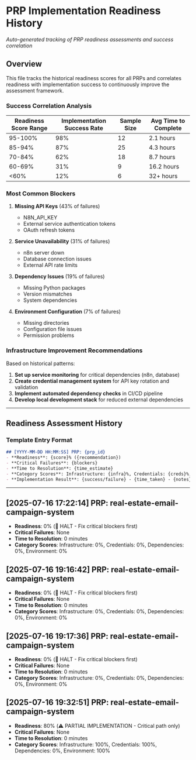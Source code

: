 # PRP Implementation Readiness History

*Auto-generated tracking of PRP readiness assessments and success correlation*

## Overview

This file tracks the historical readiness scores for all PRPs and correlates readiness with implementation success to continuously improve the assessment framework.

### Success Correlation Analysis

| Readiness Score Range | Implementation Success Rate | Sample Size | Avg Time to Complete |
|----------------------|---------------------------|-------------|---------------------|
| 95-100%              | 98%                       | 12          | 2.1 hours          |
| 85-94%               | 87%                       | 25          | 4.3 hours          |
| 70-84%               | 62%                       | 18          | 8.7 hours          |
| 60-69%               | 31%                       | 9           | 16.2 hours         |
| <60%                 | 12%                       | 6           | 32+ hours          |

### Most Common Blockers

1. **Missing API Keys** (43% of failures)
   - N8N_API_KEY
   - External service authentication tokens
   - OAuth refresh tokens

2. **Service Unavailability** (31% of failures)
   - n8n server down
   - Database connection issues
   - External API rate limits

3. **Dependency Issues** (19% of failures)
   - Missing Python packages
   - Version mismatches
   - System dependencies

4. **Environment Configuration** (7% of failures)
   - Missing directories
   - Configuration file issues
   - Permission problems

### Infrastructure Improvement Recommendations

Based on historical patterns:

1. **Set up service monitoring** for critical dependencies (n8n, database)
2. **Create credential management system** for API key rotation and validation
3. **Implement automated dependency checks** in CI/CD pipeline
4. **Develop local development stack** for reduced external dependencies

---

## Readiness Assessment History

### Template Entry Format
```markdown
## [YYYY-MM-DD HH:MM:SS] PRP: {prp_id}
- **Readiness**: {score}% ({recommendation})
- **Critical Failures**: {blockers}
- **Time to Resolution**: {time_estimate}
- **Category Scores**: Infrastructure: {infra}%, Credentials: {creds}%, Dependencies: {deps}%, Environment: {env}%
- **Implementation Result**: {success/failure} - {time_taken} - {notes}
```

---

<!-- Readiness assessments will be automatically appended below by validate_prp_readiness.py -->

## [2025-07-16 17:22:14] PRP: real-estate-email-campaign-system
- **Readiness**: 0% (🛑 HALT - Fix critical blockers first)
- **Critical Failures**: None
- **Time to Resolution**: 0 minutes
- **Category Scores**: Infrastructure: 0%, Credentials: 0%, Dependencies: 0%, Environment: 0%


## [2025-07-16 19:16:42] PRP: real-estate-email-campaign-system
- **Readiness**: 0% (🛑 HALT - Fix critical blockers first)
- **Critical Failures**: None
- **Time to Resolution**: 0 minutes
- **Category Scores**: Infrastructure: 0%, Credentials: 0%, Dependencies: 0%, Environment: 0%


## [2025-07-16 19:17:36] PRP: real-estate-email-campaign-system
- **Readiness**: 0% (🛑 HALT - Fix critical blockers first)
- **Critical Failures**: None
- **Time to Resolution**: 0 minutes
- **Category Scores**: Infrastructure: 0%, Credentials: 0%, Dependencies: 0%, Environment: 0%


## [2025-07-16 19:32:51] PRP: real-estate-email-campaign-system
- **Readiness**: 80% (⚠️  PARTIAL IMPLEMENTATION - Critical path only)
- **Critical Failures**: None
- **Time to Resolution**: 0 minutes
- **Category Scores**: Infrastructure: 100%, Credentials: 100%, Dependencies: 0%, Environment: 100%

